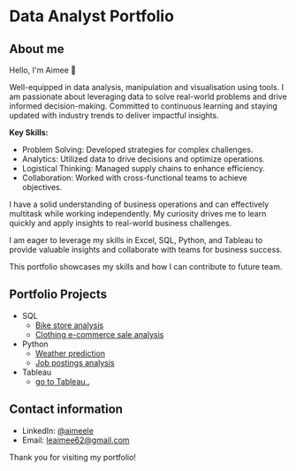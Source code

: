 
# Data Analyst Portfolio

## About me

Hello, I'm Aimee 👋

Well-equipped‬‭ in‬‭ data‬‭ analysis,‬‭ manipulation‬‭ and‬‭ visualisation‬‭ using‬‭ tools.‬‭ I‬‭ am‬‭ passionate‬‭ about‬‭ leveraging‬ data‬‭ to‬‭ solve‬‭ real-world‬‭ problems‬‭ and‬‭ drive‬‭ informed‬‭ decision-making.‬‭ Committed‬‭ to‬‭ continuous‬‭ learning‬‭ and‭ staying updated with industry trends to deliver impactful insights.‬

__Key Skills:__

- Problem Solving: Developed strategies for complex challenges.
- Analytics: Utilized data to drive decisions and optimize operations.
- Logistical Thinking: Managed supply chains to enhance efficiency.
- Collaboration: Worked with cross-functional teams to achieve objectives.

I have a solid understanding of business operations and can effectively multitask while working independently. My curiosity drives me to learn quickly and apply insights to real-world business challenges.

I am eager to leverage my skills in Excel, SQL, Python, and Tableau to provide valuable insights and collaborate with teams for business success.

This portfolio showcases my skills and how I can contribute to future team.

## Portfolio Projects

  - SQL
    - [Bike store analysis](https://github.com/aimeele97/bike_sale_analysis)
    - [Clothing e-commerce sale analysis](https://github.com/aimeele97/clothing-e-commerce-analysis)
  - Python
    - [Weather prediction](https://github.com/aimeele97/weather_analysis_prediction)
    - [Job postings analysis](https://github.com/aimeele97/indeed_job_analysis) 
  - Tableau 
    - [go to Tableau..](https://public.tableau.com/app/profile/aimee.le9707/viz/Bikes_stores_revenue/Dashboard1)
  

## Contact information
- LinkedIn: [@aimeele](https://www.linkedin.com/in/aimeele97)
- Email: leaimee62@gmail.com

Thank you for visiting my portfolio!
